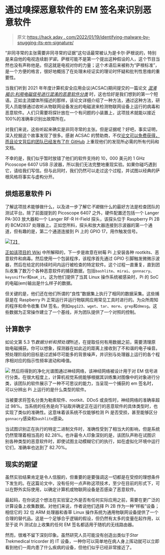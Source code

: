 # 通过嗅探恶意软件的 EM 签名来识别恶意软件

> 原文:[https://hack aday . com/2022/01/19/identifying-malware-by-snugging-its-em-signature/](https://hackaday.com/2022/01/19/identifying-malware-by-sniffing-its-em-signature/)

“非同寻常的主张需要非同寻常的证据”这句话最常被认为是卡尔·萨根说的，特别是来自他的电视连续剧*宇宙*。萨根可能不是第一个提出这种假设的人，这个节目当然也没有声称他是。但这就是电视对你的力量；这个术语后来被称为“萨根标准”，是一个方便的格言，很好地概括了在处理未经证实的理论时怀疑和批判性思维的重要性。

当我们听到 2021 年年度计算机安全应用会议(ACSAC)期间提交的一篇论文 [*混淆揭示:利用电磁信号进行混淆的恶意软件分类*](https://dl.acm.org/doi/10.1145/3485832.3485894) 时，这也恰好是我们想到的第一个短语。正如主流媒体所描述的那样，该论文详细介绍了一种方法，通过这种方法，研究人员能够通过收听从物联网设备发出的电磁波来检测物联网设备上运行的病毒和恶意软件。人们只需要将探针放在一个有问题的小装置上，这项技术就能以接近 100%的准确率识别出故障所在。

对我们来说，这些听起来确实是非同寻常的主张。但是证据呢？好吧，事实证明，深入挖掘这个故事发现了很多。感谢 ACSAC 的赞助商，不仅[论文可以免费获得，而且论文背后的团队](https://www.acsac.org/2021/program/papers/)[已经发布了在 GitHub](https://github.com/ahma-hub/analysis) 上重现他们的发现所必需的所有代码和文档。

不幸的是，我们似乎暂时放错了他们的软件支持的 10，000 美元的 1 GHz Picoscope 6407 USB 示波器，所以我们无法完整地重现实验。如果你碰巧遇到它，请给我们写信。但与此同时，我们仍然可以走过这个过程，并试图以经典的萨根风格将事实与虚构分开。

## 烘焙恶意软件 Pi

了解这项技术能够做什么，以及进一步了解它*不能*做什么的最好方法是检查团队的测试平台。除了前面提到的 Picoscope 6407 之外，硬件配置还包括一个 Langer PA-303 放大器和一个 Langer RF-R H-Field 探头，该探头位于 Raspberry Pi 2B 的 BCM2837 处理器上。正如您所料，探头和放大器连接到示波器的第一个通道，但有趣的是，第二个通道连接到 Pi 上的 GPIO 17，用作触发信号。

[![](../Images/947014797f4275e5ef4a368a8a13f6f8.png)T2】](https://hackaday.com/wp-content/uploads/2022/01/malwaresniffing_testhw.jpg)

[正如该项目的 Wiki](https://github.com/ahma-hub/analysis/wiki) 中所解释的，下一步是故意在树莓 Pi 上安装各种 rootkits、恶意软件和病毒。然后使用一个包装程序，该程序首先通过 GPIO 引脚触发微微示波器，然后在给定的持续时间内运行被检查的特定软件。这个过程一直重复，直到团队收集了数万个各种恶意软件的捕获数据，包括`bashlite`、`mirai`、`gonnacry`、`keysniffer`和`maK_it`。这为他们提供了当其 Linux 操作系统被感染时，Pi 的 SoC 的电磁(em)输出是什么样子的数据。

但关键的是，他们还在他们所谓的“良性”数据集上执行了相同的数据采集。这些捕获是在 Raspberry Pi 正常运行并运行物联网应用常见工具时进行的。为众所周知的程序和命令收集 EM 签名，例如`mpg123`、`wget`、`tar`、`more`、`grep`和`dmesg`。这些数据为正常操作建立了一个基线，并为团队提供了一个对照的控制。

## 计算数字

如论文第 5.3 节*数据分析和预处理*所述，在提取任何有用数据之前，需要清理原始电磁捕获。你可以想象，探测器在如此近的距离上接收到了不和谐的电子噪音。预处理阶段的目标是过滤掉尽可能多的背景噪声，并识别与处理器上运行的各个程序相对应的指示性频率波动和峰值。

[![](../Images/5b381b28b495ab1dc0f275574d1b19b6.png)](https://hackaday.com/wp-content/uploads/2022/01/malwaresniffing_flow.png) 然后将得到的净化光谱图通过神经网络，该神经网络被设计用于对 EM 信号进行分类。在很大程度上，计算机视觉系统能够根据其训练集对图像中的对象进行分类，该团队的软件展示了一种不可思议的能力，当呈现一个捕获的 em 签名时，可以分辨出 Pi 上运行的是什么类型的软件。

当被要求将签名分类为勒索软件、rootkit、DDoS 或良性时，神经网络的准确率超过 98%。当系统的任务是向下钻取并确定正在运行的恶意软件的具体类型时，也实现了类似的准确性。这意味着该系统不仅能够检测 Pi 是否受损，甚至能够区分`gonnacry`感染和`bashlite`感染。

当试图识别正在执行的特定二进制文件时，准确性受到了相当大的影响，但是系统仍然管理着相当高的 82.28%。也许最令人印象深刻的是，该团队声称在试图识别各种类型的恶意软件时，即使试图主动模糊它们的执行，如在虚拟化环境中运行它们，准确率也达到了 82.70%。

## 现实的期望

虽然实验结果肯定是令人信服的，但重要的是要强调这一切都是在受控的理想条件下发生的。在这篇论文中，没有任何一点声称这项技术，至少在目前的形式下，可以在野外实际使用，以确定计算机或物联网设备是否感染了恶意软件。

最起码，在你说这个想法在实验室之外是否有任何实际应用之前，需要在更广泛的计算设备上收集数据。对他们来说，作者说他们选择 Pi 2B 作为一种“样板”设备；相信它的 32 位 ARM 处理器和香草 Linux 操作系统为通用物联网设备提供了一个合理的替代品。这是一个足够合乎逻辑的假设，但仍然有太多的变量在起作用，以至于说 Pi 测试台上收集的任何 EM 签名都适用于随机的无线路由器。

然而，很难不留下深刻印象。虽然研究人员可能没有创造出类似于*Star Trek*medical tricorder 的 IT 设备，一种你可以简单地在病人身上挥动就可以立即看到他们一周内患了什么疾病的设备，但他们似乎已经非常接近了。